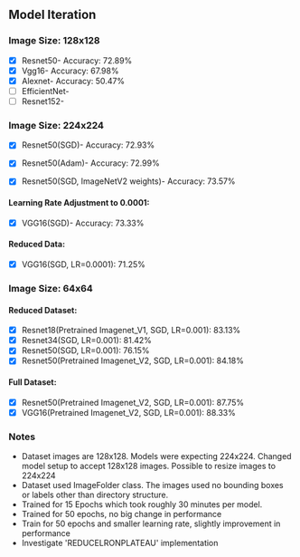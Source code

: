 ## Model Iteration
### Image Size: 128x128
- [x] Resnet50- Accuracy: 72.89%
- [x] Vgg16- Accuracy: 67.98%
- [x] Alexnet- Accuracy: 50.47%
- [ ] EfficientNet-
- [ ] Resnet152-

### Image Size: 224x224

- [x] Resnet50(SGD)- Accuracy: 72.93%
- [x] Resnet50(Adam)- Accuracy: 72.99%
- [x] Resnet50(SGD, ImageNetV2 weights)- Accuracy: 73.57%


#### Learning Rate Adjustment to 0.0001:

- [x] VGG16(SGD)- Accuracy: 73.33%


#### Reduced Data:

- [x] VGG16(SGD, LR=0.0001): 71.25% 


### Image Size: 64x64

#### Reduced Dataset:
- [x] Resnet18(Pretrained Imagenet_V1, SGD, LR=0.001): 83.13%
- [x] Resnet34(SGD, LR=0.001): 81.42%
- [x] Resnet50(SGD, LR=0.001): 76.15%
- [x] Resnet50(Pretrained Imagenet_V2, SGD, LR=0.001): 84.18% 

#### Full Dataset:
- [x] Resnet50(Pretrained Imagenet_V2, SGD, LR=0.001): 87.75%
- [x] VGG16(Pretrained Imagenet_V2, SGD, LR=0.001): 88.33%

### Notes

- Dataset images are 128x128. Models were expecting 224x224. Changed model setup to accept 128x128 images. Possible to resize images to 224x224
- Dataset used ImageFolder class. The images used no bounding boxes or labels other than directory structure. 
- Trained for 15 Epochs which took roughly 30 minutes per model.
- Trained for 50 epochs, no big change in performance
- Train for 50 epochs and smaller learning rate, slightly improvement in performance
- Investigate 'REDUCELRONPLATEAU' implementation 
